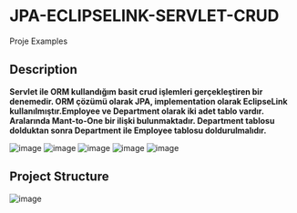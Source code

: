 # JPA-ECLIPSELINK-SERVLET-CRUD
 Proje Examples

## Description

**Servlet ile ORM kullandığım basit crud işlemleri gerçekleştiren bir denemedir. ORM çözümü olarak JPA, implementation olarak EclipseLink kullanılmıştır.Employee ve Department olarak iki adet tablo vardır. Aralarında Mant-to-One bir ilişki bulunmaktadır. Department tablosu dolduktan sonra Department ile Employee tablosu doldurulmalıdır.**

![image](https://user-images.githubusercontent.com/41667882/127160119-099b8f63-6892-45b2-bda4-55047881cd77.png)
![image](https://user-images.githubusercontent.com/41667882/127159722-bab0b60a-e50d-4571-a22f-cde11630d42c.png)
![image](https://user-images.githubusercontent.com/41667882/127160031-15f41e4a-2964-4138-8742-297fbdf489b5.png)
![image](https://user-images.githubusercontent.com/41667882/127160194-e08192bc-2457-45b3-a2eb-fd57946631b5.png)
![image](https://user-images.githubusercontent.com/41667882/127160333-1fee09c4-3ef0-439f-8df8-15fe3b6d7cc7.png)

## Project Structure

![image](https://user-images.githubusercontent.com/41667882/127160575-9eb57ed4-7e3e-447e-a042-afb1af070df1.png)

